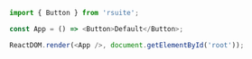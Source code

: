 <!--start-code-->

```js
import { Button } from 'rsuite';

const App = () => <Button>Default</Button>;

ReactDOM.render(<App />, document.getElementById('root'));
```

<!--end-code-->
